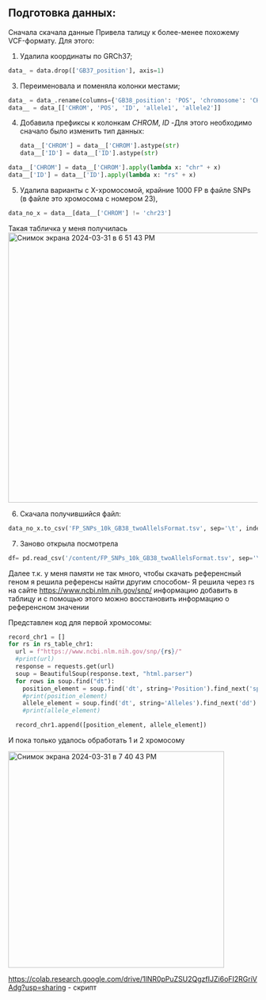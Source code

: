 ## Подготовка данных:
Сначала скачала данные
Привела талицу к более-менее похожему VCF-формату. Для этого:

1. Удалила координаты по GRCh37;
   
``` python
data_ = data.drop(['GB37_position'], axis=1)
```
   
3. Переименовала и поменяла колонки местами;

``` python
data_ = data_.rename(columns={'GB38_position': 'POS', 'chromosome': 'CHROM', 'rs#': 'ID'})
data__ = data_[['CHROM', 'POS', 'ID', 'allele1', 'allele2']]
```

4. Добавила префиксы к колонкам *CHROM*, *ID*
   -Для этого необходимо сначало было изменить тип данных:
   ``` python
   data__['CHROM'] = data__['CHROM'].astype(str)
   data__['ID'] = data__['ID'].astype(str)
   ```
``` python
data__['CHROM'] = data__['CHROM'].apply(lambda x: "chr" + x)
data__['ID'] = data__['ID'].apply(lambda x: "rs" + x)
```
5. Удалила варианты с X-хромосомой, крайние 1000 FP в файле SNPs (в файле это хромосома с номером 23),

``` python
data_no_x = data__[data__['CHROM'] != 'chr23']
```
Такая табличка у меня получилась
<img width="544" alt="Снимок экрана 2024-03-31 в 6 51 43 PM" src="https://github.com/Albinam1/docker/assets/96633706/0e259ced-d9fd-4e92-8292-a2faef711eaa">


6. Скачала получившийся файл:
``` python
data_no_x.to_csv('FP_SNPs_10k_GB38_twoAllelsFormat.tsv', sep='\t', index=False)
```
7. Заново открыла посмотрела
``` python
df= pd.read_csv('/content/FP_SNPs_10k_GB38_twoAllelsFormat.tsv', sep='\t')
```

Далее т.к. у меня памяти не так много, чтобы скачать референсный геном я решила референсы найти другим способом-
Я решила через rs на сайте https://www.ncbi.nlm.nih.gov/snp/ информацию добавить в таблицу и с помощью этого можно восстановить информацию 
о референсном значении

Представлен код для первой хромосомы:

``` python
record_chr1 = []
for rs in rs_table_chr1:
  url = f"https://www.ncbi.nlm.nih.gov/snp/{rs}/"
  #print(url)
  response = requests.get(url)
  soup = BeautifulSoup(response.text, "html.parser")
  for rows in soup.find("dt"):
    position_element = soup.find('dt', string='Position').find_next('span').string.strip()
    #print(position_element)
    allele_element = soup.find('dt', string='Alleles').find_next('dd').string.strip()
    #print(allele_element)

  record_chr1.append([position_element, allele_element])
```

И пока только удалось обработать 1 и 2 хромосому

<img width="436" alt="Снимок экрана 2024-03-31 в 7 40 43 PM" src="https://github.com/Albinam1/docker/assets/96633706/07f9eab3-557b-4066-871d-8fdf0c951367">


https://colab.research.google.com/drive/1lNR0pPuZSU2QgzfIJZi6oFI2RGriVAdg?usp=sharing - скрипт 
